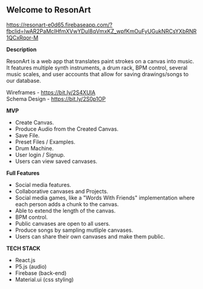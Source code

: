 ## Welcome to ResonArt

https://resonart-e0d65.firebaseapp.com/?fbclid=IwAR2PaMclHfmXVwYDul8qVmxKZ_wpfKmOuFyUGukNRCsYXbRNR1QCxRqor-M

**Description**

ResonArt is a web app that translates paint strokes on a canvas into music. It features multiple synth instruments, a drum rack, BPM control, several music scales, and user accounts that allow for saving drawings/songs to our database. 

Wireframes - https://bit.ly/2S4XUlA <br />
Schema Design - https://bit.ly/2S0p1OP

**MVP**

* Create Canvas.
* Produce Audio from the Created Canvas.
* Save File.
* Preset Files / Examples.
* Drum Machine.
* User login / Signup.
* Users can view saved canvases.

**Full Features**

* Social media features.
* Collaborative canvases and Projects.
* Social media games, like a "Words With Friends" implementation where each person adds a chunk to the canvas.
* Able to extend the length of the canvas.
* BPM control.
* Public canvases are open to all users.
* Produce songs by sampling mutliple canvases.
* Users can share their own canvases and make them public.

**TECH STACK**

* React.js
* P5.js (audio)
* Firebase (back-end)
* Material.ui (css styling)

